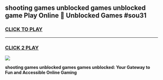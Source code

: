 
## shooting games unblocked games unblocked game Play Online 👋 Unblocked Games #sou31
<h3>
<a href="https://premium.freeplayer.one?title=shooting_games_unblocked_games&ref=21F">CLICK TO PLAY</a></h3>
<hr>

<h3>
<a href="https://premium.freeplayer.one?title=shooting_games_unblocked_games&ref=21F">CLICK 2 PLAY</a>
  
</h3>

<a href="https://premium.freeplayer.one?title=shooting_games_unblocked_games&ref=21F/"><img src="https://clearcache.store/games.png"></a>


**shooting games unblocked games games unblocked: Your Gateway to Fun and Accessible Online Gaming**
